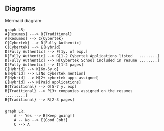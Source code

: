 ## Diagrams

Mermaid diagram:

<!-- In order to use it you should 
enable diagram support 
settings -- language -- markdown -- 
enable either  Mermaid or PlantUML --
click apply and ok -->
```mermaid
graph LR;
A[Resumes] ---> B{Traditional}
A[Resumes] --> C{Cybertek}
C{Cybertek} --> D[Fully Authentic]
C{Cybertek} --> E[Hybrid]
D[Fully Authentic] --> F[1y. of exp.]
D[Fully Authentic] --> G[1-2 Cybertek Applications listed   ........]
D[Fully Authentic] --> H[Cybertek School included in resume ........]
D[Fully Authentic] --> I[1-2 pages]
E[Hybrid] --> K[6m-5y.o]
E[Hybrid] --> L[No Cybertek mention]
E[Hybrid] --> M[2+ cybertek apps assigned]
E[Hybrid] --> N[Paid applications]
B{Traditional} --> O[5-7 y. exp]
B{Traditional} --> P[3+ companies assigned on the resumes        .........]
B{Traditional} --> R[2-3 pages]

```
###   
###   
###   
###   
###   
###   
###   
```mermaid
graph LR;
    A -- Yes --> B[Keep going!]
    A -- No --> E[Good Job!]
    C --> A
```
